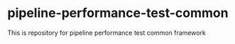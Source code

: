 # pipeline-performance-test-common
 This is repository for pipeline performance test common framework
